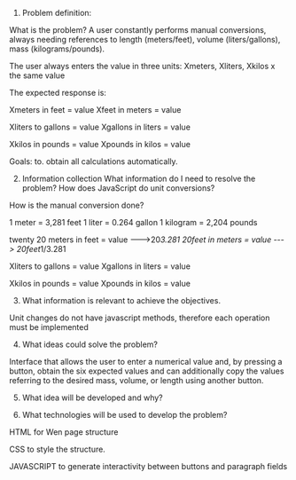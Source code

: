 1. Problem definition:

What is the problem?
A user constantly performs manual conversions, always needing references to length (meters/feet), volume (liters/gallons), mass (kilograms/pounds).

The user always enters the value in three units: Xmeters, Xliters, Xkilos
x the same value

The expected response is:


Xmeters in feet = value
Xfeet in meters = value

Xliters to gallons = value
Xgallons in liters = value

Xkilos in pounds = value
Xpounds in kilos = value

Goals:
to. obtain all calculations automatically.

2. Information collection
What information do I need to resolve the problem?
How does JavaScript do unit conversions?

How is the manual conversion done?

1 meter = 3,281 feet
1 liter = 0.264 gallon
1 kilogram = 2,204 pounds

twenty
20 meters in feet = value --->20*3.281
20feet in meters = value ---> 20feet*1/3.281

Xliters to gallons = value
Xgallons in liters = value

Xkilos in pounds = value
Xpounds in kilos = value

3. What information is relevant to achieve the objectives.

Unit changes do not have javascript methods, therefore each operation must be implemented

4. What ideas could solve the problem?

Interface that allows the user to enter a numerical value and, by pressing a button, obtain the six expected values ​​and can additionally copy the values ​​referring to the desired mass, volume, or length using another button.

5. What idea will be developed and why?

6. What technologies will be used to develop the problem?

HTML for Wen page structure

CSS to style the structure.

JAVASCRIPT to generate interactivity between buttons and paragraph fields
